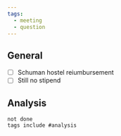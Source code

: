 ```yaml
---
tags:
  - meeting
  - question
---
```

## General
- [ ] Schuman hostel reiumbursement
- [ ] Still no stipend

## Analysis
```tasks
not done
tags include #analysis
```
